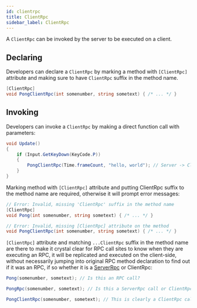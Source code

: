 ```yaml
---
id: clientrpc
title: ClientRpc 
sidebar_label: ClientRpc 
---
```


A ``ClientRpc`` can be invoked by the server to be executed on a client.

## Declaring
Developers can declare a ``ClientRpc`` by marking a method with ``[ClientRpc]`` attribute and making sure to have ``ClientRpc`` suffix in the method name.

```csharp
[ClientRpc]
void PongClientRpc(int somenumber, string sometext) { /* ... */ }
```
## Invoking
Developers can invoke a ``ClientRpc`` by making a direct function call with parameters:

```csharp
void Update()
{
    if (Input.GetKeyDown(KeyCode.P))
    {
        PongClientRpc(Time.frameCount, "hello, world"); // Server -> Client
    }
}
```


Marking method with ``[ClientRpc]`` attribute and putting ClientRpc suffix to the method name are required, otherwise it will prompt error messages:

```csharp
// Error: Invalid, missing 'ClientRpc' suffix in the method name
[ClientRpc]
void Pong(int somenumber, string sometext) { /* ... */ }

// Error: Invalid, missing [ClientRpc] attribute on the method
void PongClientRpc(int somenumber, string sometext) { /* ... */ }
```

``[ClientRpc]`` attribute and matching ``...ClientRpc`` suffix in the method name are there to make it crystal clear for RPC call sites to know when they are executing an RPC, it will be replicated and executed on the client-side, without necessarily jumping into original RPC method declaration to find out if it was an RPC, if so whether it is a [ServerRpc](ServerRpc.md) or ClientRpc:

```csharp
Pong(somenumber, sometext); // Is this an RPC call?

PongRpc(somenumber, sometext); // Is this a ServerRpc call or ClientRpc call?

PongClientRpc(somenumber, sometext); // This is clearly a ClientRpc call
```